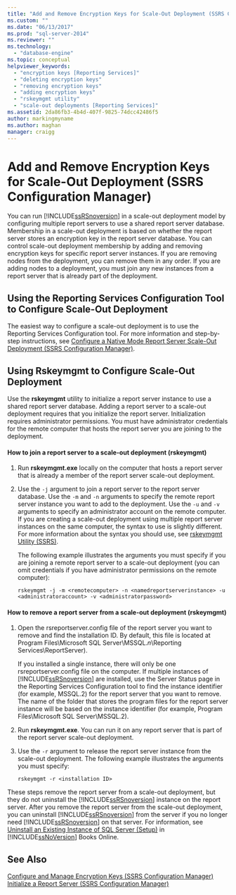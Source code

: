 ```yaml
---
title: "Add and Remove Encryption Keys for Scale-Out Deployment (SSRS Configuration Manager) | Microsoft Docs"
ms.custom: ""
ms.date: "06/13/2017"
ms.prod: "sql-server-2014"
ms.reviewer: ""
ms.technology: 
  - "database-engine"
ms.topic: conceptual
helpviewer_keywords: 
  - "encryption keys [Reporting Services]"
  - "deleting encryption keys"
  - "removing encryption keys"
  - "adding encryption keys"
  - "rskeymgmt utility"
  - "scale-out deployments [Reporting Services]"
ms.assetid: 2da86fb3-4b4d-407f-9825-74dcc42486f5
author: markingmyname
ms.author: maghan
manager: craigg
---
```

# Add and Remove Encryption Keys for Scale-Out Deployment (SSRS Configuration Manager)
  You can run [!INCLUDE[ssRSnoversion](../../includes/ssrsnoversion-md.md)] in a scale-out deployment model by configuring multiple report servers to use a shared report server database. Membership in a scale-out deployment is based on whether the report server stores an encryption key in the report server database. You can control scale-out deployment membership by adding and removing encryption keys for specific report server instances. If you are removing nodes from the deployment, you can remove them in any order. If you are adding nodes to a deployment, you must join any new instances from a report server that is already part of the deployment.  
  
## Using the Reporting Services Configuration Tool to Configure Scale-Out Deployment  
 The easiest way to configure a scale-out deployment is to use the Reporting Services Configuration tool. For more information and step-by-step instructions, see [Configure a Native Mode Report Server Scale-Out Deployment &#40;SSRS Configuration Manager&#41;](configure-a-native-mode-report-server-scale-out-deployment.md).  
  
## Using Rskeymgmt to Configure Scale-Out Deployment  
 Use the **rskeymgmt** utility to initialize a report server instance to use a shared report server database. Adding a report server to a scale-out deployment requires that you initialize the report server. Initialization requires administrator permissions. You must have administrator credentials for the remote computer that hosts the report server you are joining to the deployment.  
  
#### How to join a report server to a scale-out deployment (rskeymgmt)  
  
1.  Run **rskeymgmt.exe** locally on the computer that hosts a report server that is already a member of the report server scale-out deployment.  
  
2.  Use the `-j` argument to join a report server to the report server database. Use the `-m` and `-n` arguments to specify the remote report server instance you want to add to the deployment. Use the `-u` and `-v` arguments to specify an administrator account on the remote computer. If you are creating a scale-out deployment using multiple report server instances on the same computer, the syntax to use is slightly different. For more information about the syntax you should use, see [rskeymgmt Utility &#40;SSRS&#41;](../tools/rskeymgmt-utility-ssrs.md).  
  
     The following example illustrates the arguments you must specify if you are joining a remote report server to a scale-out deployment (you can omit credentials if you have administrator permissions on the remote computer):  
  
    ```  
    rskeymgmt -j -m <remotecomputer> -n <namedreportserverinstance> -u <administratoraccount> -v <administratorpassword>  
    ```  
  
#### How to remove a report server from a scale-out deployment (rskeymgmt)  
  
1.  Open the rsreportserver.config file of the report server you want to remove and find the installation ID. By default, this file is located at Program Files\Microsoft SQL Server\MSSQL.*n*\Reporting Services\ReportServer).  
  
     If you installed a single instance, there will only be one rsreportserver.config file on the computer. If multiple instances of [!INCLUDE[ssRSnoversion](../../includes/ssrsnoversion-md.md)] are installed, use the Server Status page in the Reporting Services Configuration tool to find the instance identifier (for example, MSSQL.2) for the report server that you want to remove. The name of the folder that stores the program files for the report server instance will be based on the instance identifier (for example, Program Files\Microsoft SQL Server\MSSQL.2).  
  
2.  Run **rskeymgmt.exe**. You can run it on any report server that is part of the report server scale-out deployment.  
  
3.  Use the `-r` argument to release the report server instance from the scale-out deployment. The following example illustrates the arguments you must specify:  
  
    ```  
    rskeymgmt -r <installation ID>  
    ```  
  
 These steps remove the report server from a scale-out deployment, but they do not uninstall the [!INCLUDE[ssRSnoversion](../../includes/ssrsnoversion-md.md)] instance on the report server. After you remove the report server from the scale-out deployment, you can uninstall [!INCLUDE[ssRSnoversion](../../includes/ssrsnoversion-md.md)] from the server if you no longer need [!INCLUDE[ssRSnoversion](../../includes/ssrsnoversion-md.md)] on that server. For information, see [Uninstall an Existing Instance of SQL Server &#40;Setup&#41;](../../sql-server/install/uninstall-an-existing-instance-of-sql-server-setup.md) in [!INCLUDE[ssNoVersion](../../includes/ssnoversion-md.md)] Books Online.  
  
## See Also  
 [Configure and Manage Encryption Keys &#40;SSRS Configuration Manager&#41;](ssrs-encryption-keys-manage-encryption-keys.md)   
 [Initialize a Report Server &#40;SSRS Configuration Manager&#41;](ssrs-encryption-keys-initialize-a-report-server.md)  
  
  
